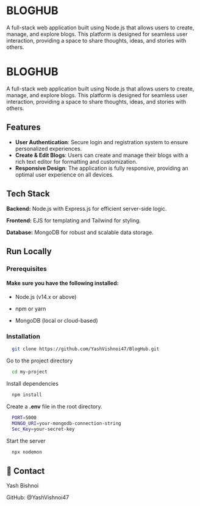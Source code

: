 
# BLOGHUB

A full-stack web application built using Node.js that allows users to create, manage, and explore blogs. This platform is designed for seamless user interaction, providing a space to share thoughts, ideas, and stories with others.


# BLOGHUB

A full-stack web application built using Node.js that allows users to create, manage, and explore blogs. This platform is designed for seamless user interaction, providing a space to share thoughts, ideas, and stories with others.


## Features

- **User Authentication**: Secure login and registration system to ensure personalized experiences.
- **Create & Edit Blogs**: Users can create and manage their blogs with a rich text editor for formatting and customization.
- **Responsive Design**: The application is fully responsive, providing an optimal user experience on all devices.



## Tech Stack

**Backend:** Node.js with Express.js for efficient server-side logic.

**Frontend:** EJS for templating and Tailwind for styling.

**Database:** MongoDB for robust and scalable data storage.


## Run Locally

### Prerequisites

#### Make sure you have the following installed:

- Node.js (v14.x or above)

- npm or yarn

- MongoDB (local or cloud-based)

### Installation

```bash
  git clone https://github.com/YashVishnoi47/BlogHub.git
```

Go to the project directory

```bash
  cd my-project
```

Install dependencies

```bash
  npm install
```

Create a **.env** file in the root directory.

```bash
  PORT=5000
  MONGO_URI=your-mongodb-connection-string
  Sec_Key=your-secret-key
```
Start the server

```bash
  npx nodemon
```










## 🚀 Contact
Yash Bishnoi

GitHub: @YashVishnoi47


